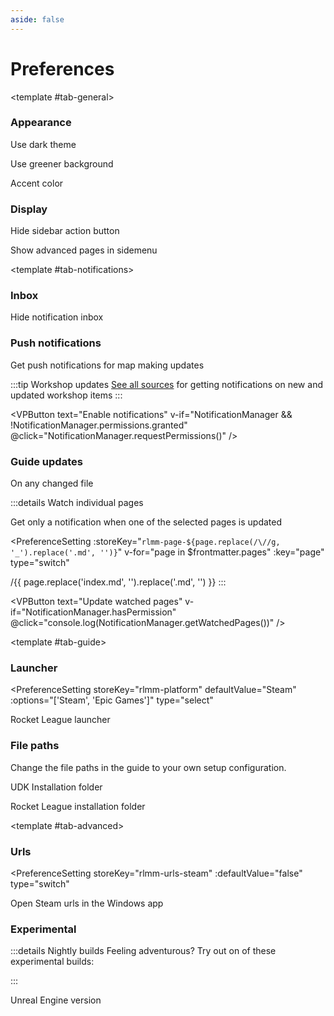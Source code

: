 ```yaml
---
aside: false
---
```


# Preferences

<script setup>
import { useCssVar } from '@vueuse/core'
import { useNotifications, useStorage, ListWindow } from '../../lib/'

const NotificationManager = useNotifications()
const storage = useStorage()
</script>

<TabsWindow :activeTabStyle="{ backgroundColor: 'var(--vp-c-bg-soft)' }" :tabs="['general', 'notifications', 'guide', 'advanced']">

<template #tab-general>

### Appearance

<PreferenceSetting :isAppearance="true" storeKey="">

Use dark theme
</PreferenceSetting>

<PreferenceSetting storeKey="rlmm-bg-green" documentClassToToggle="green-bg">

Use greener background
</PreferenceSetting>

<PreferenceSetting storeKey="rlmm-accent-color" type="color" cssVariable="--vp-c-brand-1">

Accent color
</PreferenceSetting>

### Display

<PreferenceSetting storeKey="rlmm-hide-action">

Hide sidebar action button
</PreferenceSetting>

<PreferenceSetting storeKey="rlmm-show-sidemenu">

Show advanced pages in sidemenu
</PreferenceSetting>
</template>

<template #tab-notifications>

### Inbox

<PreferenceSetting storeKey="rlmm-hide-navinbox">

Hide notification inbox
</PreferenceSetting>

### Push notifications

Get push notifications for map making updates

:::tip Workshop updates
[See all sources](https://swagbot.pages.dev/feeds) for getting notifications on new and updated workshop items
:::

<VPButton
    text="Enable notifications"
    v-if="NotificationManager && !NotificationManager.permissions.granted"
    @click="NotificationManager.requestPermissions()"
/>
<div v-else-if="NotificationManager">
<VPButton
    text="Send test notification"
    theme="alt"
    v-if="NotificationManager.hasPermission"
    @click="NotificationManager.showNotification('Notification', {
        icon: '/icons/logo_rlmm_round_144.png',
        body: 'Your notifications are working'
    })"
/>

### Guide updates

<PreferenceSetting storeKey="rlmm-push-all">

On any changed file
</PreferenceSetting>

:::details Watch individual pages

Get only a notification when one of the selected pages is updated

<PreferenceSetting
    :storeKey="`rlmm-page-${page.replace(/\//g, '_').replace('.md', '')}`"
    v-for="page in $frontmatter.pages"
    :key="page"
    type="switch"
>

/{{ page.replace('index.md', '').replace('.md', '') }}
</PreferenceSetting>
:::

<VPButton
    text="Update watched pages"
    v-if="NotificationManager.hasPermission"
    @click="console.log(NotificationManager.getWatchedPages())"
/>

</div>
</template>

<template #tab-guide>

### Launcher

<PreferenceSetting
    storeKey="rlmm-platform"
    defaultValue="Steam"
    :options="['Steam', 'Epic Games']"
    type="select"
>

Rocket League launcher
</PreferenceSetting>

### File paths

Change the file paths in the guide to your own setup configuration.

<PreferenceSetting storeKey="rlmm-path-udk" defaultValue="C:\UDK\RLMM\" type="input">

UDK Installation folder
</PreferenceSetting>

<PreferenceSetting storeKey="rlmm-path-rl" defaultValue="C:\Games\SteamApps\common\rocketleague\" type="input">

Rocket League installation folder
</PreferenceSetting>

</template>

<template #tab-advanced>

### Urls

<PreferenceSetting
    storeKey="rlmm-urls-steam"
    :defaultValue="false"
    type="switch"
>

Open Steam urls in the Windows app
</PreferenceSetting>

### Experimental

:::details Nightly builds
Feeling adventurous? Try out on of these experimental builds:

<ListWindow :groupByCategory="true" categoryKey="environment" dataUrl="https://docs.rocketleaguemapmaking.workers.dev/deployments">
    <template #default="{ item }">
        <VPLink :href="item.url" :noIcon="true">
            <ActionBlock>
                <template #left>
                    {{ item.branch }}@{{ item.id }}
                </template>
            </ActionBlock>
        </VPLink>
    </template>
</ListWindow>
:::

<PreferenceSetting storeKey="rlmm-use-editor" defaultValue="UDK" type="select" :options="['UDK']">

Unreal Engine version
</PreferenceSetting>

</template>

</TabsWindow>
